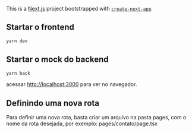This is a [Next.js](https://nextjs.org/) project bootstrapped with [`create-next-app`](https://github.com/vercel/next.js/tree/canary/packages/create-next-app).

## Startar o frontend
```bash
yarn dev
```
## Startar o mock do backend
```bash
yarn back
```
acessar [http://localhost:3000](http://localhost:3000) para ver no navegador.


## Definindo uma nova rota

Para definir uma nova rota, basta criar um arquivo na pasta pages, com o nome da rota desejada, por exemplo: pages/contato/page.tsx

